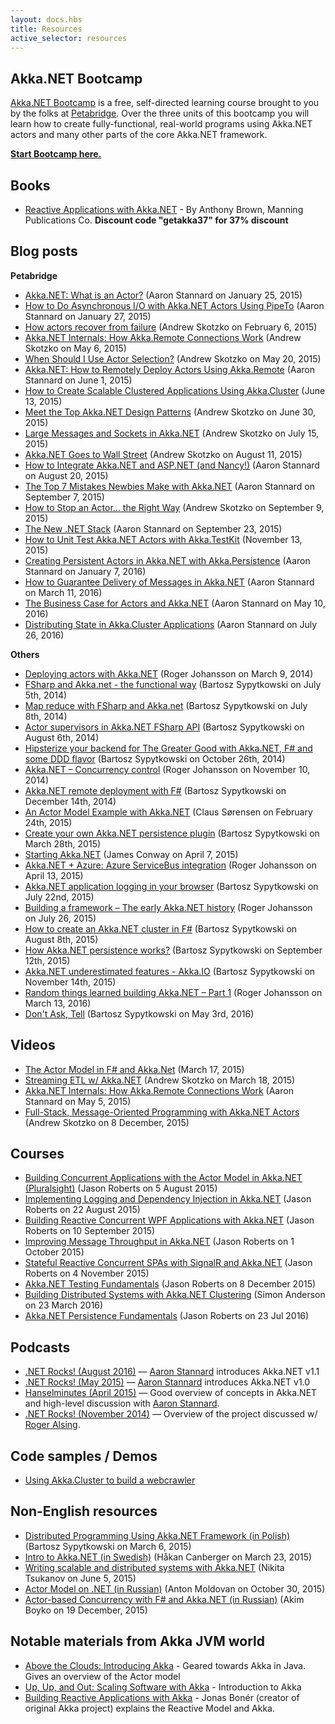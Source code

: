 ```yaml
---
layout: docs.hbs
title: Resources
active_selector: resources
---
```

## Akka.NET Bootcamp
[Akka.NET Bootcamp]({{site.bootcamp_url}}) is a free, self-directed learning course brought to you by the folks at [Petabridge](https://petabridge.com). Over the three units of this bootcamp you will learn how to create fully-functional, real-world programs using Akka.NET actors and many other parts of the core Akka.NET framework.

[**Start Bootcamp here.**]({{site.bootcamp_url}})

## Books
* [Reactive Applications with Akka.NET](https://www.manning.com/books/reactive-applications-with-akka-net) - By Anthony Brown,  Manning Publications Co. **Discount code "getakka37" for 37% discount**

## Blog posts
**Petabridge**
- [Akka.NET: What is an Actor?](https://petabridge.com/blog/akkadotnet-what-is-an-actor/) (Aaron Stannard on January 25, 2015)
- [How to Do Asynchronous I/O with Akka.NET Actors Using PipeTo](https://petabridge.com/blog/akkadotnet-async-actors-using-pipeto/) (Aaron Stannard on January 27, 2015)
- [How actors recover from failure](https://petabridge.com/blog/how-actors-recover-from-failure-hierarchy-and-supervision/) (Andrew Skotzko on February 6, 2015)
- [Akka.NET Internals: How Akka.Remote Connections Work](https://petabridge.com/blog/akka-internals-how-akka-remote-connections-work/) (Andrew Skotzko on May 6, 2015)
- [When Should I Use Actor Selection?](https://petabridge.com/blog/when-should-I-use-actor-selection/) (Andrew Skotzko on May 20, 2015)
- [Akka.NET: How to Remotely Deploy Actors Using Akka.Remote](https://petabridge.com/blog/akkadotnet-remote-deploy-actors/) (Aaron Stannard on June 1, 2015)
- [How to Create Scalable Clustered Applications Using Akka.Cluster](https://petabridge.com/blog/intro-to-akka-cluster/) (June 13, 2015)
- [Meet the Top Akka.NET Design Patterns](https://petabridge.com/blog/top-akkadotnet-design-patterns/) (Andrew Skotzko on June 30, 2015)
- [Large Messages and Sockets in Akka.NET](https://petabridge.com/blog/large-messages-and-sockets-in-akkadotnet/) (Andrew Skotzko on July 15, 2015)
- [Akka.NET Goes to Wall Street](https://petabridge.com/blog/akkadotnet-goes-to-wall-street/) (Andrew Skotzko on August 11, 2015)
- [How to Integrate Akka.NET and ASP.NET (and Nancy!)](https://petabridge.com/blog/akkadotnet-aspnet/) (Aaron Stannard on August 20, 2015)
- [The Top 7 Mistakes Newbies Make with Akka.NET](https://petabridge.com/blog/top-7-akkadotnet-stumbling-blocks/) (Aaron Stannard on September 7, 2015)
- [How to Stop an Actor... the Right Way](https://petabridge.com/blog/how-to-stop-an-actor-akkadotnet/) (Andrew Skotzko on September 9, 2015)
- [The New .NET Stack](https://petabridge.com/blog/the-new-dot-net-stack/) (Aaron Stannard on September 23, 2015)
- [How to Unit Test Akka.NET Actors with Akka.TestKit](https://petabridge.com/blog/how-to-unit-test-akkadotnet-actors-akka-testkit/) (November 13, 2015)
- [Creating Persistent Actors in Akka.NET with Akka.Persistence](https://petabridge.com/blog/intro-to-persistent-actors/) (Aaron Stannard on January 7, 2016)
- [How to Guarantee Delivery of Messages in Akka.NET](https://petabridge.com/blog/akkadotnet-at-least-once-message-delivery/) (Aaron Stannard on March 11, 2016)
- [The Business Case for Actors and Akka.NET](https://petabridge.com/blog/akkadotnet-business-case/) (Aaron Stannard on May 10, 2016)
- [Distributing State in Akka.Cluster Applications](https://petabridge.com/blog/akkacluster-state-distribution/) (Aaron Stannard on July 26, 2016)

**Others**
- [Deploying actors with Akka.NET](https://rogeralsing.com/2014/03/09/deploying-actors-with-akka-net/) (Roger Johansson on March 9, 2014)
- [FSharp and Akka.net - the functional way](http://bartoszsypytkowski.com/fsharp-and-akka-net-the-functional-way/) (Bartosz Sypytkowski on July 5th, 2014)
- [Map reduce with FSharp and Akka.net](http://bartoszsypytkowski.com/map-reduce-with-fsharp-and-akka-net/) (Bartosz Sypytkowski on July 8th, 2014)
- [Actor supervisors in Akka.NET FSharp API](http://bartoszsypytkowski.com/actor-supervisors-in-akka-net-fsharp-api/) (Bartosz Sypytkowski on August 6th, 2014)
- [Hipsterize your backend for The Greater Good with Akka.NET, F# and some DDD flavor](http://bartoszsypytkowski.com/hipsterize-your-backend-for-the-greater-good-with-akka-net-f-and-some-ddd-flavor/) (Bartosz Sypytkowski on October 26th, 2014)
- [Akka.NET – Concurrency control](https://rogeralsing.com/2014/11/10/akka-net-concurrency-control/) (Roger Johansson on November 10, 2014)
- [Akka.NET remote deployment with F#](http://bartoszsypytkowski.com/akka-net-remote-deployment-with-f/) (Bartosz Sypytkowski on December 14th, 2014)
- [An Actor Model Example with Akka.NET](http://blog.geist.no/an-actor-model-example-with-akka-net/) (Claus Sørensen on February 24th, 2015)
- [Create your own Akka.NET persistence plugin](http://bartoszsypytkowski.com/create-your-own-akka-net-persistence-plugin/) (Bartosz Sypytkowski on March 28th, 2015)
- [Starting Akka.NET](http://blog.jaywayco.co.uk/starting-akka-net/) (James Conway on April 7, 2015)
- [Akka.NET + Azure: Azure ServiceBus integration](https://rogeralsing.com/2015/04/13/akka-net-azure-azure-servicebus-integration/) (Roger Johansson on April 13, 2015)
- [Akka.NET application logging in your browser](http://bartoszsypytkowski.com/log-your-akka-net-application-in-your-browser/) (Bartosz Sypytkowski on July 22nd, 2015)
- [Building a framework – The early Akka.NET history](https://rogeralsing.com/2015/07/26/building-a-framework-the-early-akka-net-history/) (Roger Johansson on July 26, 2015)
- [How to create an Akka.NET cluster in F#](http://bartoszsypytkowski.com/how-create-an-akka-net-cluster-in-f/) (Bartosz Sypytkowski on August 8th, 2015)
- [How Akka.NET persistence works?](http://bartoszsypytkowski.com/how-akka-net-persistence-works/) (Bartosz Sypytkowski on September 12th, 2015)
- [Akka.NET underestimated features - Akka.IO](http://bartoszsypytkowski.com/akka-net-underestimated-feature-akka-io/) (Bartosz Sypytkowski on November 14th, 2015)
- [Random things learned building Akka.NET – Part 1](https://rogeralsing.com/2016/03/13/random-things-learned-building-akka-net-part-1/) (Roger Johansson on March 13, 2016)
- [Don't Ask, Tell](http://bartoszsypytkowski.com/dont-ask-tell-2/) (Bartosz Sypytkowski on May 3rd, 2016)

## Videos
- [The Actor Model in F# and Akka.Net](https://www.youtube.com/watch?v=RiWXo_5CAvg) (March 17, 2015)
- [Streaming ETL w/ Akka.NET](https://vimeo.com/123452527) (Andrew Skotzko on March 18, 2015)
- [Akka.NET Internals: How Akka.Remote Connections Work](https://www.youtube.com/watch?v=6c1gVLyYcMM) (Aaron Stannard on May 5, 2015)
- [Full-Stack, Message-Oriented Programming with Akka.NET Actors](https://www.youtube.com/watch?v=nPGMVhI7zyk) (Andrew Skotzko on 8 December, 2015)

## Courses
- [Building Concurrent Applications with the Actor Model in Akka.NET (Pluralsight)](https://www.pluralsight.com/courses/akka-dotnet-actor-model-building-concurrent-applications) (Jason Roberts on 5 August 2015)
- [Implementing Logging and Dependency Injection in Akka.NET](https://www.pluralsight.com/courses/akka-dotnet-implementing-logging-dependency-injection) (Jason Roberts on 22 August 2015)
- [Building Reactive Concurrent WPF Applications with Akka.NET](https://www.pluralsight.com/courses/akka-dotnet-building-reactive-concurrent-wpf-applications) (Jason Roberts on 10 September 2015)
- [Improving Message Throughput in Akka.NET](https://www.pluralsight.com/courses/akka-dotnet-improving-messaging-throughput) (Jason Roberts on 1 October 2015)
- [Stateful Reactive Concurrent SPAs with SignalR and Akka.NET](https://www.pluralsight.com/courses/akkadotnet-signalr-stateful-reactive-concurrent-spas) (Jason Roberts on 4 November 2015)
- [Akka.NET Testing Fundamentals](https://www.pluralsight.com/courses/akka-dotnet-testing-fundamentals) (Jason Roberts on 8 December 2015)
- [Building Distributed Systems with Akka.NET Clustering](https://www.pluralsight.com/courses/akka-dotnet-building-distributed-systems-clustering) (Simon Anderson on 23 March 2016)
- [Akka.NET Persistence Fundamentals](https://www.pluralsight.com/courses/akka-dotnet-persistence-fundamentals) (Jason Roberts on 23 Jul 2016)

## Podcasts

- [.NET Rocks! (August 2016)](http://dotnetrocks.com/default.aspx?showNum=1338) — [Aaron Stannard](https://twitter.com/aaronontheweb) introduces Akka.NET v1.1
- [.NET Rocks! (May 2015)](http://dotnetrocks.com/default.aspx?showNum=1134) — [Aaron Stannard](https://twitter.com/aaronontheweb) introduces Akka.NET v1.0
- [Hanselminutes (April 2015)](http://hanselminutes.com/472/inside-the-akkanet-open-source-project-and-the-actor-model-with-aaron-stannard) — Good overview of concepts in Akka.NET and high-level discussion with [Aaron Stannard](https://twitter.com/aaronontheweb).
- [.NET Rocks! (November 2014)](http://www.dotnetrocks.com/default.aspx?showNum=1058) — Overview of the project discussed w/ [Roger Alsing](https://twitter.com/rogeralsing).

## Code samples / Demos
- [Using Akka.Cluster to build a webcrawler](https://github.com/petabridge/akkadotnet-code-samples/tree/master/Cluster.WebCrawler)

## Non-English resources
- [Distributed Programming Using Akka.NET Framework (in Polish)](https://www.youtube.com/watch?v=_6vDp2-VCjc) (Bartosz Sypytkowski on March 6, 2015)
- [Intro to Akka.NET (in Swedish)](https://www.youtube.com/watch?v=Ta6qLA9OsjE) (Håkan Canberger on March 23, 2015)
- [Writing scalable and distributed systems with Akka.NET](https://www.youtube.com/watch?v=fwWA6Bugg_c) (Nikita Tsukanov on June 5, 2015)
- [Actor Model on .NET (in Russian)](https://www.youtube.com/watch?v=jek8Qmc3ZjQ) (Anton Moldovan on October 30, 2015)
- [Actor-based Concurrency with F# and Akka.NET (in Russian)](https://www.youtube.com/watch?v=LLG8_0XtD4o) (Akim Boyko on 19 December, 2015)

## Notable materials from Akka JVM world
- [Above the Clouds: Introducing Akka](https://www.youtube.com/watch?v=UY3fuHebRMI) - Geared towards Akka in Java.  Gives an overview of the Actor model
- [Up, Up, and Out: Scaling Software with Akka](https://www.youtube.com/watch?v=GBvtE61Wrto) - Introduction to Akka
- [Building Reactive Applications with Akka](https://www.youtube.com/watch?v=6Cb1wSVRI-Q) - Jonas Bonér (creator of original Akka project) explains the Reactive Model and Akka.
